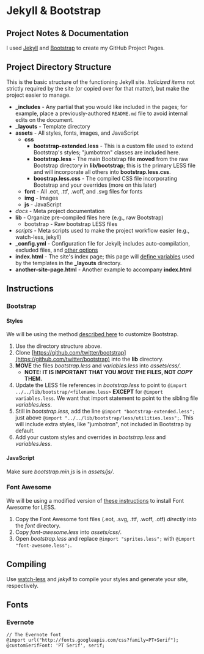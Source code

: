 # Jekyll & Bootstrap
## Project Notes & Documentation

I used [Jekyll](https://github.com/mojombo/jekyll) and [Bootstrap](http://twitter.github.com/bootstrap/) to create my GitHub Project Pages. 

## Project Directory Structure

This is the basic structure of the functioning Jekyll site. *Italicized items* not strictly required by the site (or copied over for that matter), but make the project easier to manage. 

- **_includes** - Any partial that you would like included in the pages; for example, place a previously-authored `README.md` file to avoid internal edits on the document. 
- **_layouts** - Template directory
- **assets** - All styles, fonts, images, and JavaScript
    - **css**
        - **bootstrap-extended.less** - This is a custom file used to extend Bootstrap's styles; "jumbotron" classes are included here. 
        - **bootstrap.less** - The main Bootstrap file **moved** from the raw Bootstrap directory in **lib/bootstrap**; this is the primary LESS file and will incorporate all others into **bootstrap.less.css**. 
        - **boostrap.less.css** - The compiled CSS file incorporating Bootstrap and your overrides (more on this later)
    - **font** - All .eot, .ttf, .woff, and .svg files for fonts
    - **img** - Images 
    - **js** - JavaScript
- *docs* - Meta project documentation
- **lib** - Organize pre-compiled files here (e.g., raw Bootstrap)
    - bootstrap - Raw bootstrap LESS files 
- *scripts* - Meta scripts used to make the project workflow easier (e.g., watch-less, jekyll)
- **_config.yml** - Configuration file for Jekyll; includes auto-compilation, excluded files, and [other options](https://github.com/mojombo/jekyll/wiki/Liquid-Extensions)
- **index.html** - The site's index page; this page will [define variables](https://github.com/mojombo/jekyll/wiki/yaml-front-matter) used by the templates in the **_layouts** directory. 
- **another-site-page.html** - Another example to accompany **index.html**

## Instructions

### Bootstrap 

#### Styles

We will be using the method [described here](http://stackoverflow.com/a/10505295/154065) to customize Bootstrap. 

1. Use the directory structure above. 
2. Clone [https://github.com/twitter/bootstrap](https://github.com/twitter/bootstrap) into the **lib** directory. 
3. **MOVE** the files *bootstrap.less* and *variables.less* into *assets/css/*.
    - **NOTE: IT IS IMPORTANT THAT YOU *MOVE* THE FILES, NOT *COPY* THEM.**
4. Update the LESS file references in *bootstrap.less* to point to `@import ../../lib/bootstrap/<filename.less>` **EXCEPT** for `@import variables.less`. We want that import statement to point to the sibling file *variables.less*. 
5. Still in *bootstrap.less*, add the line `@import "bootstrap-extended.less";` just above `@import "../../lib/bootstrap/less/utilities.less";`. This will include extra styles, like "jumbotron", not included in Bootstrap by default.
6. Add your custom styles and overrides in *bootstrap.less* and *variables.less*. 

#### JavaScript 

Make sure *bootstrap.min.js* is in *assets/js/*. 

### Font Awesome

We will be using a modified version of [these instructions](http://fortawesome.github.com/Font-Awesome/#integration) to install Font Awesome for LESS. 

1. Copy the Font Awesome font files (.eot, .svg, .ttf, .woff, .otf) *directly* into the *font* directory. 
2. Copy *font-awesome.less* into *assets/css/*. 
3. Open *bootstrap.less* and replace `@import "sprites.less";` with `@import "font-awesome.less";`. 

## Compiling 

Use [watch-less](https://github.com/jgreene/watch-less) and *jekyll* to compile your styles and generate your site, respectively. 

## Fonts

### Evernote

    // The Evernote font
    @import url("http://fonts.googleapis.com/css?family=PT+Serif");
    @customSerifFont: 'PT Serif', serif;